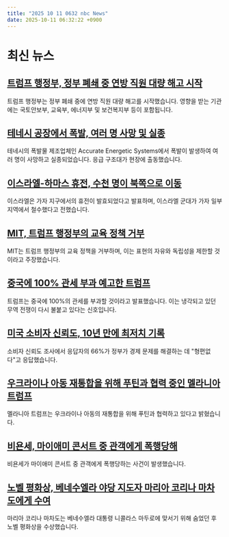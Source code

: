 ```yaml
---
title: "2025 10 11 0632 nbc News"
date: 2025-10-11 06:32:22 +0900
---
```


# 최신 뉴스 

## [트럼프 행정부, 정부 폐쇄 중 연방 직원 대량 해고 시작](https://www.nbcnews.com/politics/trump-administration/trumps-budget-director-says-layoffs-begun-government-shutdown-rcna236923)  
트럼프 행정부는 정부 폐쇄 중에 연방 직원 대량 해고를 시작했습니다. 영향을 받는 기관에는 국토안보부, 교육부, 에너지부 및 보건복지부 등이 포함됩니다. 

## [테네시 공장에서 폭발, 여러 명 사망 및 실종](https://www.nbcnews.com/news/us-news/explosion-rocks-tennessee-plant-rcna236904)  
테네시의 폭발물 제조업체인 Accurate Energetic Systems에서 폭발이 발생하여 여러 명이 사망하고 실종되었습니다. 응급 구조대가 현장에 출동했습니다. 

## [이스라엘-하마스 휴전, 수천 명이 북쪽으로 이동](https://www.nbcnews.com/world/middle-east/live-blog/live-updates-israel-hamas-ceasefire-hostage-release-rcna236811)  
이스라엘은 가자 지구에서의 휴전이 발효되었다고 발표하며, 이스라엘 군대가 가자 일부 지역에서 철수했다고 전했습니다. 

## [MIT, 트럼프 행정부의 교육 정책 거부](https://www.nbcnews.com/news/education/mit-rejects-trump-agenda-funding-benefits-rcna236894)  
MIT는 트럼프 행정부의 교육 정책을 거부하며, 이는 표현의 자유와 독립성을 제한할 것이라고 주장했습니다. 

## [중국에 100% 관세 부과 예고한 트럼프](https://www.nbcnews.com/business/economy/trump-threatens-china-new-tariffs-countermeasures-rcna236890)  
트럼프는 중국에 100%의 관세를 부과할 것이라고 발표했습니다. 이는 냉각되고 있던 무역 전쟁이 다시 불붙고 있다는 신호입니다. 

## [미국 소비자 신뢰도, 10년 만에 최저치 기록](https://www.nbcnews.com/business/consumer/consumer-sentiment-michigan-october-rcna236879)  
소비자 신뢰도 조사에서 응답자의 66%가 정부가 경제 문제를 해결하는 데 "형편없다"고 응답했습니다. 

## [우크라이나 아동 재통합을 위해 푸틴과 협력 중인 멜라니아 트럼프](https://www.nbcnews.com/politics/white-house/melania-trump-says-working-putin-reuniting-abducted-ukrainian-children-rcna236896)  
멜라니아 트럼프는 우크라이나 아동의 재통합을 위해 푸틴과 협력하고 있다고 밝혔습니다. 

## [비욘세, 마이애미 콘서트 중 관객에게 폭행당해](https://www.nbcnews.com/news/us-news/billie-eilish-violently-yanked-audience-member-miami-concert-rcna236869)  
비욘세가 마이애미 콘서트 중 관객에게 폭행당하는 사건이 발생했습니다. 

## [노벨 평화상, 베네수엘라 야당 지도자 마리아 코리나 마차도에게 수여](https://www.nbcnews.com/world/europe/nobel-peace-prize-awarded-venezuelas-maria-corina-machado-rcna236816)  
마리아 코리나 마차도는 베네수엘라 대통령 니콜라스 마두로에 맞서기 위해 숨었던 후 노벨 평화상을 수상했습니다.